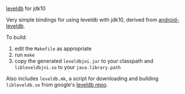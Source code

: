 [leveldb](http://leveldb.org/) for jdk10

Very simple bindings for using leveldb with jdk10, derived from [android-leveldb](https://github.com/litl/android-leveldb).

To build:
1. edit the <code>Makefile</code> as appropriate
2. run <code>make</code>
3. copy the generated <code>leveldbjni.jar</code> to your classpath and <code>libleveldbjni.so</code> to your <code>java.library.path</code>

Also includes <code>leveldb.mk</code>, a script for downloading and building <code>libleveldb.so</code> from google's [leveldb repo](https://github.com/google/leveldb).
